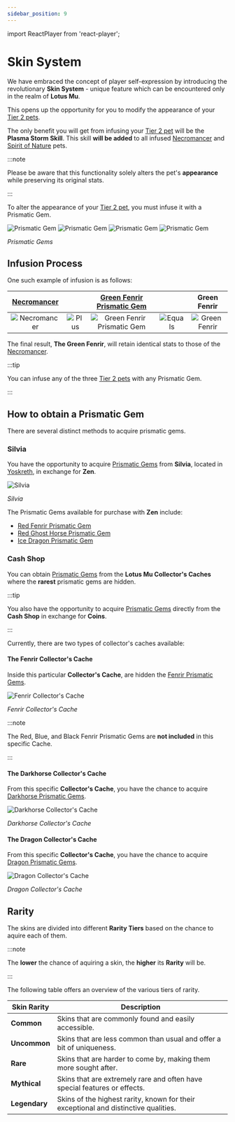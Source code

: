 ```yaml
---
sidebar_position: 9
---
```


import ReactPlayer from 'react-player';

# Skin System

We have embraced the concept of player self-expression by introducing the revolutionary **Skin System** - unique feature which can be encountered only in the realm of **Lotus Mu**.

This opens up the opportunity for you to modify the appearance of your [Tier 2 pets](/category/pets).

The only benefit you will get from infusing your [Tier 2 pet](/category/pets) will be the **Plasma Storm Skill**. This skill **will be added** to all infused [Necromancer](/crafting/pets/necromancer) and [Spirit of Nature](/crafting/pets/spirit-of-nature) pets.

:::note

Please be aware that this functionality solely alters the pet's **appearance** while preserving its original stats.

:::

To alter the appearance of your [Tier 2 pet](/category/pets), you must infuse it with a Prismatic Gem.

![Prismatic Gem](/img/items/jewels/ghost-horse-prismatic-gem.jpg) ![Prismatic Gem](/img/items/jewels/fenrir-prismatic-gem.jpg) ![Prismatic Gem](/img/items/jewels/darkhorse-prismatic-gem.jpg) ![Prismatic Gem](/img/items/jewels/dragon-prismatic-gem.jpg)

_Prismatic Gems_

## Infusion Process

One such example of infusion is as follows:

|    [Necromancer](/crafting/pets/necromancer)    |                                       |  [Green Fenrir Prismatic Gem](/items/jewels/prismatic-gems/fenrir-gems)   |                                         |                   Green Fenrir                    |
| :---------------------------------------------: | :-----------------------------------: | :-----------------------------------------------------------------------: | :-------------------------------------: | :-----------------------------------------------: |
| ![Necromancer](/img/items/pets/necromancer.png) | ![Plus](/img/items/invitations/+.png) | ![Green Fenrir Prismatic Gem](/img/items/jewels/fenrir-prismatic-gem.jpg) | ![Equals](/img/items/invitations/=.png) | ![Green Fenrir](/img/items/pets/green-fenrir.jpg) |

The final result, **The Green Fenrir**, will retain identical stats to those of the [Necromancer](/crafting/pets/necromancer).

:::tip

You can infuse any of the three [Tier 2 pets](/category/pets) with any Prismatic Gem.

:::

<ReactPlayer playing controls url='https://www.youtube.com/watch?v=_2ywR9_oNms' />

## How to obtain a Prismatic Gem

There are several distinct methods to acquire prismatic gems.

### Silvia

You have the opportunity to acquire [Prismatic Gems](/category/prismatic-gems) from **Silvia**, located in [Yoskreth](/maps/yoskreth), in exchange for **Zen**.

![Silvia](/img/npc/silvia.jpg)

_Silvia_

The Prismatic Gems available for purchase with **Zen** include:

- [Red Fenrir Prismatic Gem](/items/jewels/prismatic-gems/fenrir-gems)
- [Red Ghost Horse Prismatic Gem](/items/jewels/prismatic-gems/ghost-horse-gems)
- [Ice Dragon Prismatic Gem](/items/jewels/prismatic-gems/dragon-gems)

### Cash Shop

You can obtain [Prismatic Gems](/category/prismatic-gems) from the **Lotus Mu Collector's Caches** where the **rarest** prismatic gems are hidden.

:::tip

You also have the opportunity to acquire [Prismatic Gems](/category/prismatic-gems) directly from the **Cash Shop** in exchange for **Coins**.

:::

Currently, there are two types of collector's caches available:

#### The Fenrir Collector's Cache

Inside this particular **Collector's Cache**, are hidden the [Fenrir Prismatic Gems](/items/jewels/prismatic-gems/fenrir-gems).

![Fenrir Collector's Cache](/img/items/item-bags/fenrir-cache.png)

_Fenrir Collector's Cache_

:::note

The Red, Blue, and Black Fenrir Prismatic Gems are **not included** in this specific Cache.

:::

#### The Darkhorse Collector's Cache

From this specific **Collector's Cache**, you have the chance to acquire [Darkhorse Prismatic Gems](/items/jewels/prismatic-gems/darkhorse-gems).

![Darkhorse Collector's Cache](/img/items/item-bags/darkhorse-cache.png)

_Darkhorse Collector's Cache_

#### The Dragon Collector's Cache

From this specific **Collector's Cache**, you have the chance to acquire [Dragon Prismatic Gems](/items/jewels/prismatic-gems/dragon-gems).

![Dragon Collector's Cache](/img/items/item-bags/dragon-cache.png)

_Dragon Collector's Cache_

## Rarity

The skins are divided into different **Rarity Tiers** based on the chance to aquire each of them.

:::note

The **lower** the chance of aquiring a skin, the **higher** its **Rarity** will be.

:::

The following table offers an overview of the various tiers of rarity.

| Skin Rarity                                           | Description                                                                         |
| ----------------------------------------------------- | ----------------------------------------------------------------------------------- |
| <span className="tier-common">**Common**</span>       | Skins that are commonly found and easily accessible.                                |
| <span className="tier-uncommon">**Uncommon**</span>   | Skins that are less common than usual and offer a bit of uniqueness.                |
| <span className="tier-rare">**Rare**</span>           | Skins that are harder to come by, making them more sought after.                    |
| <span className="tier-mythical">**Mythical**</span>   | Skins that are extremely rare and often have special features or effects.           |
| <span className="tier-legendary">**Legendary**</span> | Skins of the highest rarity, known for their exceptional and distinctive qualities. |

